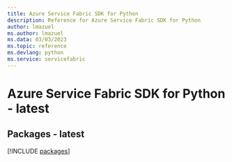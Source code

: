 ```yaml
---
title: Azure Service Fabric SDK for Python
description: Reference for Azure Service Fabric SDK for Python
author: lmazuel
ms.author: lmazuel
ms.data: 03/03/2023
ms.topic: reference
ms.devlang: python
ms.service: servicefabric
---
```

# Azure Service Fabric SDK for Python - latest
## Packages - latest
[!INCLUDE [packages](service-fabric-index.md)]